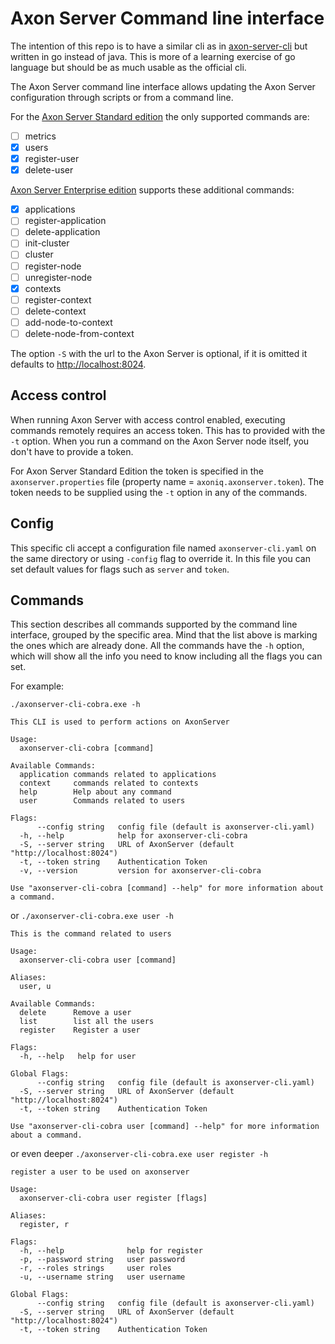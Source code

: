 # Axon Server Command line interface

The intention of this repo is to have a similar cli as in [axon-server-cli](https://github.com/AxonIQ/axon-server-se/tree/master/axonserver-cli) but written in go instead of java.
This is more of a learning exercise of go language but should be as much usable as the official cli.

The Axon Server command line interface allows updating the Axon Server configuration through scripts or from a command line.

For the [Axon Server Standard edition](https://axoniq.io/product-overview/axon-server) the only supported commands are:

* [ ] metrics
* [x] users 
* [x] register-user
* [x] delete-user

[Axon Server Enterprise edition](https://axoniq.io/product-overview/axon-server-enterprise) supports these additional commands:‌

* [x] applications
* [ ] register-application
* [ ] delete-application
* [ ] init-cluster
* [ ] cluster
* [ ] register-node
* [ ] unregister-node
* [x] contexts
* [ ] register-context
* [ ] delete-context
* [ ] add-node-to-context
* [ ] delete-node-from-context

The option `-S` with the url to the Axon Server is optional, if it is omitted it defaults to [http://localhost:8024](http://localhost:8024/).

## Access control

When running Axon Server with access control enabled, executing commands remotely requires an access token. 
This has to provided with the `-t` option. When you run a command on the Axon Server node itself, you don't have to provide 
a token.

For Axon Server Standard Edition the token is specified in the `axonserver.properties` file 
\(property name = `axoniq.axonserver.token`\). The token needs to be supplied using the `-t` option in any of the commands.

## Config

This specific cli accept a configuration file named `axonserver-cli.yaml` on the same directory or using
`-config` flag to override it. In this file you can set default values for flags such as `server` and `token`.

## Commands

This section describes all commands supported by the command line interface, grouped by the specific area.
Mind that the list above is marking the ones which are already done.
All the commands have the `-h` option, which will show all the info you need to know including all the flags you can set.

For example:

`./axonserver-cli-cobra.exe -h`
```
This CLI is used to perform actions on AxonServer

Usage:
  axonserver-cli-cobra [command]

Available Commands:
  application commands related to applications
  context     commands related to contexts
  help        Help about any command
  user        Commands related to users

Flags:
      --config string   config file (default is axonserver-cli.yaml)
  -h, --help            help for axonserver-cli-cobra
  -S, --server string   URL of AxonServer (default "http://localhost:8024")
  -t, --token string    Authentication Token
  -v, --version         version for axonserver-cli-cobra

Use "axonserver-cli-cobra [command] --help" for more information about a command.
```

or
`./axonserver-cli-cobra.exe user -h`
```
This is the command related to users

Usage:
  axonserver-cli-cobra user [command]

Aliases:
  user, u

Available Commands:
  delete      Remove a user
  list        list all the users
  register    Register a user

Flags:
  -h, --help   help for user

Global Flags:
      --config string   config file (default is axonserver-cli.yaml)
  -S, --server string   URL of AxonServer (default "http://localhost:8024")
  -t, --token string    Authentication Token

Use "axonserver-cli-cobra user [command] --help" for more information about a command.
```

or even deeper
`./axonserver-cli-cobra.exe user register -h`
```
register a user to be used on axonserver

Usage:
  axonserver-cli-cobra user register [flags]

Aliases:
  register, r

Flags:
  -h, --help              help for register
  -p, --password string   user password
  -r, --roles strings     user roles
  -u, --username string   user username

Global Flags:
      --config string   config file (default is axonserver-cli.yaml)
  -S, --server string   URL of AxonServer (default "http://localhost:8024")
  -t, --token string    Authentication Token
```